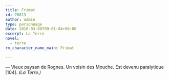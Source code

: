 ```yaml
---
title: Frimat
id: 76813
author: admin
type: personnage
date: 2010-03-08T09:01:04+00:00
excerpt: La Terre
novel:
  - terre
rm_character_name_main: Frimat

---
```

— Vieux paysan de Rognes. Un voisin des Mouche. Est devenu paralytique [104]. _(La Terre.)_